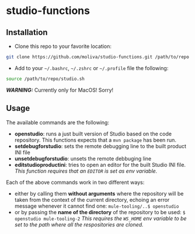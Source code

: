 # studio-functions

## Installation
- Clone this repo to your favorite location:
```bash
git clone https://github.com/moliva/studio-functions.git /path/to/repo
```
- Add to your `~/.bashrc`, `~/.zshrc` or `~/.profile` file the following:
```bash
source /path/to/repo/studio.sh
```
**_WARNING:_** Currently only for MacOS! Sorry!

## Usage
The available commands are the following:
- **openstudio**: runs a just built version of Studio based on the code repository. This functions expects that a `mvn package` has been run.
- **setdebugforstudio**: sets the remote debugging line to the built product INI file
- **unsetdebugforstudio**: unsets the remote debbuging line
- **editstudioproductini**: tries to open an editor for the built Studio INI file. _This function requires that an `EDITOR` is set as env variable._

Each of the above commands work in two different ways:
- either by calling them **without arguments** where the repository will be taken from the context of the current directory, echoing an error message whenever it cannot find one: `mule-tooling/..$ openstudio`
- or by passing the **name of the directory** of the repository to be used: `$ openstudio mule-tooling-2`
_This requires the `WS_HOME` env variable to be set to the path where all the respositories are cloned._

